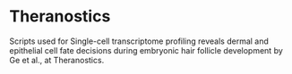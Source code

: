 # Theranostics
Scripts used for Single-cell transcriptome profiling reveals dermal and epithelial cell fate decisions during embryonic hair follicle development by Ge et al., at Theranostics. 
